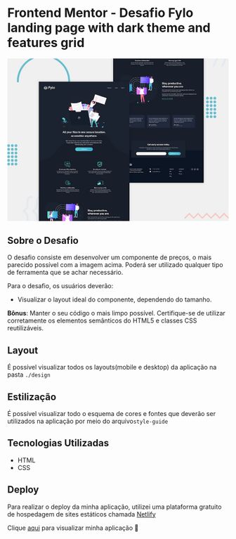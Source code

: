 # Frontend Mentor - Desafio Fylo landing page with dark theme and features grid

![Design preview for the Fylo landing page with dark theme and features grid challenge](./design/desktop-preview.jpg)


## Sobre o Desafio

O desafio consiste em desenvolver um componente de preços, o mais parecido possível com a imagem acima.
Poderá ser utilizado qualquer tipo de ferramenta que se achar necessário.

Para o desafio, os usuários deverão:
- Visualizar o layout ideal do componente, dependendo do tamanho.

**Bônus**: Manter o seu código o mais limpo possível. Certifique-se de utilizar corretamente os elementos semânticos do HTML5 e classes CSS reutilizáveis.


## Layout

É possível visualizar todos os layouts(mobile e desktop) da aplicação na pasta `./design`


## Estilização

É possível visualizar todo o esquema de cores e fontes que deverão ser utilizados na aplicação por meio do arquivo`style-guide`

## Tecnologias Utilizadas

- HTML
- CSS


## Deploy

Para realizar o deploy da minha aplicação, utilizei uma plataforma gratuito de hospedagem de sites estáticos chamada [Netlify](https://www.netlify.com/)

Clique [aqui](https://frontendmentor-challenge03.netlify.app) para visualizar minha aplicação 🚀



